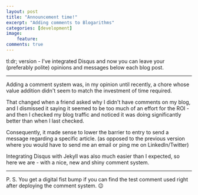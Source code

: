 ```yaml
---
layout: post
title: "Announcement time!"
excerpt: "Adding comments to Blogarithms"
categories: [development]
image:
    feature: 
comments: true
---
```


tl:dr; version - I've integrated Disqus and now you can leave your (preferably polite) opinions and messages below each blog post.

------------------------------

Adding a comment system was, in my opinion until recently, a chore whose value addition didn't seem to match the investment of time required.

That changed when a friend asked why I didn't have comments on my blog, and I dismissed it saying it seemed to be too much of an effort for the ROI - and then I checked my blog traffic and noticed it was doing significantly better than when I last checked.

Consequently, it made sense to lower the barrier to entry to send a message regarding a specific article. (as opposed to the previous version where you would have to send me an email or ping me on LinkedIn/Twitter)

Integrating Disqus with Jekyll was also much easier than I expected, so here we are - with a nice, new and shiny comment system.

-------------------

P. S. You get a digital fist bump if you can find the test comment used right after deploying the comment system. 😉